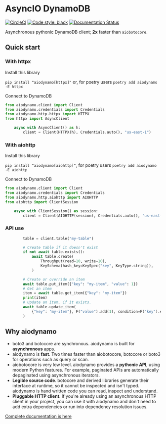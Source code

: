 # AsyncIO DynamoDB

[![CircleCI](https://circleci.com/gh/HENNGE/aiodynamo.svg?style=svg)](https://circleci.com/gh/HENNGE/aiodynamo)
[![Code style: black](https://img.shields.io/badge/code%20style-black-000000.svg)](https://github.com/psf/black)
[![Documentation Status](https://readthedocs.org/projects/aiodynamo/badge/?version=latest)](https://aiodynamo.readthedocs.io/en/latest/?badge=latest)

Asynchronous pythonic DynamoDB client; **2x** faster than `aiobotocore`.

## Quick start

### With httpx
Install this library

`pip install "aiodynamo[httpx]"` or, for poetry users `poetry add aiodynamo -E httpx`

Connect to DynamoDB

```py
from aiodynamo.client import Client
from aiodynamo.credentials import Credentials
from aiodynamo.http.httpx import HTTPX
from httpx import AsyncClient

    async with AsyncClient() as h:
        client = Client(HTTPX(h), Credentials.auto(), "us-east-1")
```

### With aiohttp
Install this library

`pip install "aiodynamo[aiohttp]"`, for poetry users `poetry add aiodynamo -E aiohttp`

Connect to DynamoDB

```py
from aiodynamo.client import Client
from aiodynamo.credentials import Credentials
from aiodynamo.http.aiohttp import AIOHTTP
from aiohttp import ClientSession

    async with ClientSession() as session:
        client = Client(AIOHTTP(session), Credentials.auto(), "us-east-1")
```

### API use

```py
        table = client.table("my-table")

        # Create table if it doesn't exist
        if not await table.exists():
            await table.create(
                Throughput(read=10, write=10),
                KeySchema(hash_key=KeySpec("key", KeyType.string)),
            )

        # Create or override an item
        await table.put_item({"key": "my-item", "value": 1})
        # Get an item
        item = await table.get_item({"key": "my-item"})
        print(item)
        # Update an item, if it exists.
        await table.update_item(
            {"key": "my-item"}, F("value").add(1), condition=F("key").exists()
        )
```

## Why aiodynamo

* boto3 and botocore are synchronous. aiodynamo is built for **asynchronous** apps.
* aiodynamo is **fast**. Two times faster than aiobotocore, botocore or boto3 for operations such as query or scan.
* aiobotocore is very low level. aiodynamo provides a **pythonic API**, using modern Python features. For example, paginated APIs are automatically depaginated using asynchronous iterators.
* **Legible source code**. botocore and derived libraries generate their interface at runtime, so it cannot be inspected and isn't typed. aiodynamo is hand written code you can read, inspect and understand.
* **Pluggable HTTP client**. If you're already using an asynchronous HTTP client in your project, you can use it with aiodynamo and don't need to add extra dependencies or run into dependency resolution issues.

[Complete documentation is here](https://aiodynamo.readthedocs.io/)
